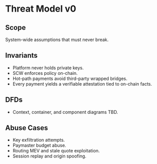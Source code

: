 # Threat Model v0

## Scope
System-wide assumptions that must never break.

## Invariants
- Platform never holds private keys.
- SCW enforces policy on-chain.
- Hot-path payments avoid third-party wrapped bridges.
- Every payment yields a verifiable attestation tied to on-chain facts.

## DFDs
- Context, container, and component diagrams TBD.

## Abuse Cases
- Key exfiltration attempts.
- Paymaster budget abuse.
- Routing MEV and stale quote exploitation.
- Session replay and origin spoofing.
